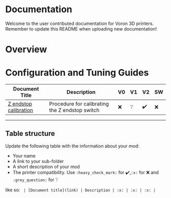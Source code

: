 # Documentation

Welcome to the user contributed documentation for Voron 3D printers.
Remember to update this README when uploading new documentation!

# Overview

# Configuration and Tuning Guides

| Document Title | Description | V0 | V1 | V2 | SW |
| --- | --- | --- | --- | --- | --- |
| [Z endstop calibration](./z_endstop_calibration) | Procedure for calibrating the Z endstop switch |:x:|:grey_question:|:heavy_check_mark:|:x:|

---

## Table structure

Update the following table with the information about your mod:
- Your name
- A link to your sub-folder
- A short description of your mod
- The printer compatibility. Use `:heavy_check_mark:` for :heavy_check_mark:,`:x:` for :x: and `:grey_question:` for :grey_question:

like so:
`
| [Document title](link) | Description | :x: | :x: | :x: |`
